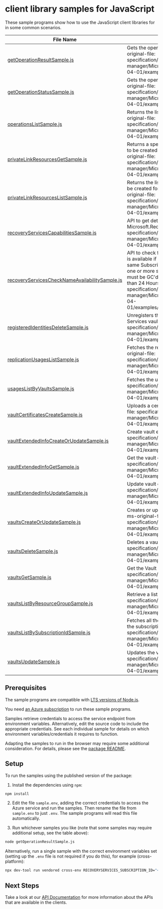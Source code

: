 # client library samples for JavaScript

These sample programs show how to use the JavaScript client libraries for in some common scenarios.

| **File Name**                                                                                 | **Description**                                                                                                                                                                                                                                                                                                                                                                                                                              |
| --------------------------------------------------------------------------------------------- | -------------------------------------------------------------------------------------------------------------------------------------------------------------------------------------------------------------------------------------------------------------------------------------------------------------------------------------------------------------------------------------------------------------------------------------------- |
| [getOperationResultSample.js][getoperationresultsample]                                       | Gets the operation result for a resource. x-ms-original-file: specification/recoveryservices/resource-manager/Microsoft.RecoveryServices/stable/2024-04-01/examples/GetOperationResult.json                                                                                                                                                                                                                                                  |
| [getOperationStatusSample.js][getoperationstatussample]                                       | Gets the operation status for a resource. x-ms-original-file: specification/recoveryservices/resource-manager/Microsoft.RecoveryServices/stable/2024-04-01/examples/GetOperationStatus.json                                                                                                                                                                                                                                                  |
| [operationsListSample.js][operationslistsample]                                               | Returns the list of available operations. x-ms-original-file: specification/recoveryservices/resource-manager/Microsoft.RecoveryServices/stable/2024-04-01/examples/ListOperations.json                                                                                                                                                                                                                                                      |
| [privateLinkResourcesGetSample.js][privatelinkresourcesgetsample]                             | Returns a specified private link resource that need to be created for Backup and SiteRecovery x-ms-original-file: specification/recoveryservices/resource-manager/Microsoft.RecoveryServices/stable/2024-04-01/examples/GetPrivateLinkResources.json                                                                                                                                                                                         |
| [privateLinkResourcesListSample.js][privatelinkresourceslistsample]                           | Returns the list of private link resources that need to be created for Backup and SiteRecovery x-ms-original-file: specification/recoveryservices/resource-manager/Microsoft.RecoveryServices/stable/2024-04-01/examples/ListPrivateLinkResources.json                                                                                                                                                                                       |
| [recoveryServicesCapabilitiesSample.js][recoveryservicescapabilitiessample]                   | API to get details about capabilities provided by Microsoft.RecoveryServices RP x-ms-original-file: specification/recoveryservices/resource-manager/Microsoft.RecoveryServices/stable/2024-04-01/examples/Capabilities.json                                                                                                                                                                                                                  |
| [recoveryServicesCheckNameAvailabilitySample.js][recoveryserviceschecknameavailabilitysample] | API to check for resource name availability. A name is available if no other resource exists that has the same SubscriptionId, Resource Name and Type or if one or more such resources exist, each of these must be GC'd and their time of deletion be more than 24 Hours Ago x-ms-original-file: specification/recoveryservices/resource-manager/Microsoft.RecoveryServices/stable/2024-04-01/examples/CheckNameAvailability_Available.json |
| [registeredIdentitiesDeleteSample.js][registeredidentitiesdeletesample]                       | Unregisters the given container from your Recovery Services vault. x-ms-original-file: specification/recoveryservices/resource-manager/Microsoft.RecoveryServices/stable/2024-04-01/examples/DeleteRegisteredIdentities.json                                                                                                                                                                                                                 |
| [replicationUsagesListSample.js][replicationusageslistsample]                                 | Fetches the replication usages of the vault. x-ms-original-file: specification/recoveryservices/resource-manager/Microsoft.RecoveryServices/stable/2024-04-01/examples/ListReplicationUsages.json                                                                                                                                                                                                                                            |
| [usagesListByVaultsSample.js][usageslistbyvaultssample]                                       | Fetches the usages of the vault. x-ms-original-file: specification/recoveryservices/resource-manager/Microsoft.RecoveryServices/stable/2024-04-01/examples/ListUsages.json                                                                                                                                                                                                                                                                   |
| [vaultCertificatesCreateSample.js][vaultcertificatescreatesample]                             | Uploads a certificate for a resource. x-ms-original-file: specification/recoveryservices/resource-manager/Microsoft.RecoveryServices/stable/2024-04-01/examples/PUTVaultCred.json                                                                                                                                                                                                                                                            |
| [vaultExtendedInfoCreateOrUpdateSample.js][vaultextendedinfocreateorupdatesample]             | Create vault extended info. x-ms-original-file: specification/recoveryservices/resource-manager/Microsoft.RecoveryServices/stable/2024-04-01/examples/UpdateVaultExtendedInfo.json                                                                                                                                                                                                                                                           |
| [vaultExtendedInfoGetSample.js][vaultextendedinfogetsample]                                   | Get the vault extended info. x-ms-original-file: specification/recoveryservices/resource-manager/Microsoft.RecoveryServices/stable/2024-04-01/examples/GETVaultExtendedInfo.json                                                                                                                                                                                                                                                             |
| [vaultExtendedInfoUpdateSample.js][vaultextendedinfoupdatesample]                             | Update vault extended info. x-ms-original-file: specification/recoveryservices/resource-manager/Microsoft.RecoveryServices/stable/2024-04-01/examples/UpdateVaultExtendedInfo.json                                                                                                                                                                                                                                                           |
| [vaultsCreateOrUpdateSample.js][vaultscreateorupdatesample]                                   | Creates or updates a Recovery Services vault. x-ms-original-file: specification/recoveryservices/resource-manager/Microsoft.RecoveryServices/stable/2024-04-01/examples/PUTVault.json                                                                                                                                                                                                                                                        |
| [vaultsDeleteSample.js][vaultsdeletesample]                                                   | Deletes a vault. x-ms-original-file: specification/recoveryservices/resource-manager/Microsoft.RecoveryServices/stable/2024-04-01/examples/DeleteVault.json                                                                                                                                                                                                                                                                                  |
| [vaultsGetSample.js][vaultsgetsample]                                                         | Get the Vault details. x-ms-original-file: specification/recoveryservices/resource-manager/Microsoft.RecoveryServices/stable/2024-04-01/examples/GETVault.json                                                                                                                                                                                                                                                                               |
| [vaultsListByResourceGroupSample.js][vaultslistbyresourcegroupsample]                         | Retrieve a list of Vaults. x-ms-original-file: specification/recoveryservices/resource-manager/Microsoft.RecoveryServices/stable/2024-04-01/examples/ListResources.json                                                                                                                                                                                                                                                                      |
| [vaultsListBySubscriptionIdSample.js][vaultslistbysubscriptionidsample]                       | Fetches all the resources of the specified type in the subscription. x-ms-original-file: specification/recoveryservices/resource-manager/Microsoft.RecoveryServices/stable/2024-04-01/examples/ListBySubscriptionIds.json                                                                                                                                                                                                                    |
| [vaultsUpdateSample.js][vaultsupdatesample]                                                   | Updates the vault. x-ms-original-file: specification/recoveryservices/resource-manager/Microsoft.RecoveryServices/stable/2024-04-01/examples/PATCHVault.json                                                                                                                                                                                                                                                                                 |

## Prerequisites

The sample programs are compatible with [LTS versions of Node.js](https://github.com/nodejs/release#release-schedule).

You need [an Azure subscription][freesub] to run these sample programs.

Samples retrieve credentials to access the service endpoint from environment variables. Alternatively, edit the source code to include the appropriate credentials. See each individual sample for details on which environment variables/credentials it requires to function.

Adapting the samples to run in the browser may require some additional consideration. For details, please see the [package README][package].

## Setup

To run the samples using the published version of the package:

1. Install the dependencies using `npm`:

```bash
npm install
```

2. Edit the file `sample.env`, adding the correct credentials to access the Azure service and run the samples. Then rename the file from `sample.env` to just `.env`. The sample programs will read this file automatically.

3. Run whichever samples you like (note that some samples may require additional setup, see the table above):

```bash
node getOperationResultSample.js
```

Alternatively, run a single sample with the correct environment variables set (setting up the `.env` file is not required if you do this), for example (cross-platform):

```bash
npx dev-tool run vendored cross-env RECOVERYSERVICES_SUBSCRIPTION_ID="<recoveryservices subscription id>" RECOVERYSERVICES_RESOURCE_GROUP="<recoveryservices resource group>" node getOperationResultSample.js
```

## Next Steps

Take a look at our [API Documentation][apiref] for more information about the APIs that are available in the clients.

[getoperationresultsample]: https://github.com/Azure/azure-sdk-for-js/blob/main/sdk/recoveryservices/arm-recoveryservices/samples/v6/javascript/getOperationResultSample.js
[getoperationstatussample]: https://github.com/Azure/azure-sdk-for-js/blob/main/sdk/recoveryservices/arm-recoveryservices/samples/v6/javascript/getOperationStatusSample.js
[operationslistsample]: https://github.com/Azure/azure-sdk-for-js/blob/main/sdk/recoveryservices/arm-recoveryservices/samples/v6/javascript/operationsListSample.js
[privatelinkresourcesgetsample]: https://github.com/Azure/azure-sdk-for-js/blob/main/sdk/recoveryservices/arm-recoveryservices/samples/v6/javascript/privateLinkResourcesGetSample.js
[privatelinkresourceslistsample]: https://github.com/Azure/azure-sdk-for-js/blob/main/sdk/recoveryservices/arm-recoveryservices/samples/v6/javascript/privateLinkResourcesListSample.js
[recoveryservicescapabilitiessample]: https://github.com/Azure/azure-sdk-for-js/blob/main/sdk/recoveryservices/arm-recoveryservices/samples/v6/javascript/recoveryServicesCapabilitiesSample.js
[recoveryserviceschecknameavailabilitysample]: https://github.com/Azure/azure-sdk-for-js/blob/main/sdk/recoveryservices/arm-recoveryservices/samples/v6/javascript/recoveryServicesCheckNameAvailabilitySample.js
[registeredidentitiesdeletesample]: https://github.com/Azure/azure-sdk-for-js/blob/main/sdk/recoveryservices/arm-recoveryservices/samples/v6/javascript/registeredIdentitiesDeleteSample.js
[replicationusageslistsample]: https://github.com/Azure/azure-sdk-for-js/blob/main/sdk/recoveryservices/arm-recoveryservices/samples/v6/javascript/replicationUsagesListSample.js
[usageslistbyvaultssample]: https://github.com/Azure/azure-sdk-for-js/blob/main/sdk/recoveryservices/arm-recoveryservices/samples/v6/javascript/usagesListByVaultsSample.js
[vaultcertificatescreatesample]: https://github.com/Azure/azure-sdk-for-js/blob/main/sdk/recoveryservices/arm-recoveryservices/samples/v6/javascript/vaultCertificatesCreateSample.js
[vaultextendedinfocreateorupdatesample]: https://github.com/Azure/azure-sdk-for-js/blob/main/sdk/recoveryservices/arm-recoveryservices/samples/v6/javascript/vaultExtendedInfoCreateOrUpdateSample.js
[vaultextendedinfogetsample]: https://github.com/Azure/azure-sdk-for-js/blob/main/sdk/recoveryservices/arm-recoveryservices/samples/v6/javascript/vaultExtendedInfoGetSample.js
[vaultextendedinfoupdatesample]: https://github.com/Azure/azure-sdk-for-js/blob/main/sdk/recoveryservices/arm-recoveryservices/samples/v6/javascript/vaultExtendedInfoUpdateSample.js
[vaultscreateorupdatesample]: https://github.com/Azure/azure-sdk-for-js/blob/main/sdk/recoveryservices/arm-recoveryservices/samples/v6/javascript/vaultsCreateOrUpdateSample.js
[vaultsdeletesample]: https://github.com/Azure/azure-sdk-for-js/blob/main/sdk/recoveryservices/arm-recoveryservices/samples/v6/javascript/vaultsDeleteSample.js
[vaultsgetsample]: https://github.com/Azure/azure-sdk-for-js/blob/main/sdk/recoveryservices/arm-recoveryservices/samples/v6/javascript/vaultsGetSample.js
[vaultslistbyresourcegroupsample]: https://github.com/Azure/azure-sdk-for-js/blob/main/sdk/recoveryservices/arm-recoveryservices/samples/v6/javascript/vaultsListByResourceGroupSample.js
[vaultslistbysubscriptionidsample]: https://github.com/Azure/azure-sdk-for-js/blob/main/sdk/recoveryservices/arm-recoveryservices/samples/v6/javascript/vaultsListBySubscriptionIdSample.js
[vaultsupdatesample]: https://github.com/Azure/azure-sdk-for-js/blob/main/sdk/recoveryservices/arm-recoveryservices/samples/v6/javascript/vaultsUpdateSample.js
[apiref]: https://docs.microsoft.com/javascript/api/@azure/arm-recoveryservices?view=azure-node-preview
[freesub]: https://azure.microsoft.com/free/
[package]: https://github.com/Azure/azure-sdk-for-js/tree/main/sdk/recoveryservices/arm-recoveryservices/README.md
